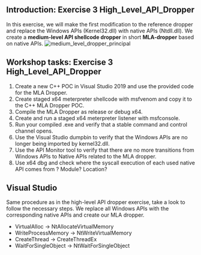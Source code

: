 ## Introduction: Exercise 3 High_Level_API_Dropper
In this exercise, we will make the first modification to the reference dropper and replace the Windows APIs (Kernel32.dll) with native APIs (Ntdll.dll).
We create a **medium-level API shellcode dropper** in short **MLA-dropper** based on native APIs. 
![medium_level_dropper_principal](https://user-images.githubusercontent.com/50073731/235372969-4d24ddec-7ee5-443e-966a-24b3d70dc3a8.png)



## Workshop tasks: Exercise 3 High_Level_API_Dropper
1. Create a new C++ POC in Visual Studio 2019 and use the provided code for the MLA Dropper.
2. Create staged x64 meterpreter shellcode with msfvenom and copy it to the C++ MLA Dropper POC. 
3. Compile the MLA Dropper as release or debug x64. 
4. Create and run a staged x64 meterpreter listener with msfconsole.
5. Run your compiled .exe and verify that a stable command and control channel opens. 
6. Use the Visual Studio dumpbin to verify that the Windows APIs are no longer being imported by kernel32.dll. 
7. Use the API Monitor tool to verify that there are no more transitions from Windows APIs to Native APIs related to the MLA dropper. 
8. Use x64 dbg and check where the syscall execution of each used native API comes from ? Module? Location? 


## Visual Studio
Same procedure as in the high-level API dropper exercise, take a look to follow the necessary steps.
We replace all Windows APIs with the corresponding native APIs and create our MLA dropper.
- VirtualAlloc -> NtAllocateVirtualMemory
- WriteProcessMemory -> NtWriteVirtualMemory
- CreateThread -> CreateThreadEx
- WaitForSingleObject -> NtWaitForSingleObject
